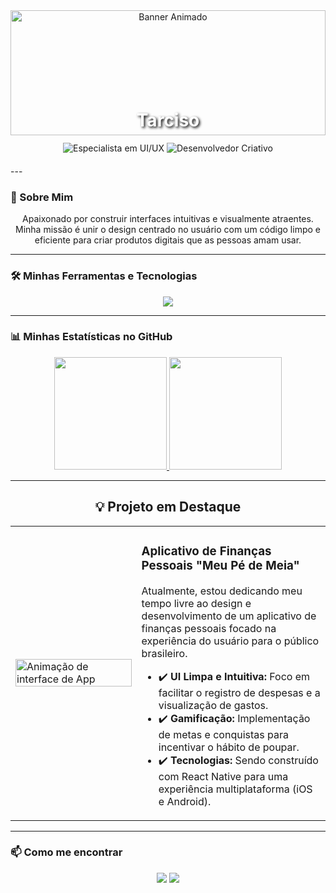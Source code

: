 <div align="center">
  <img src="https://github.com/user-attachments/assets/0f2b0c1b-d1b2-4c94-97c2-c7318ff59466" alt="Banner Animado" width="100%" height="200px"/>
</div>

<div align="center" style="margin-top: -80px; margin-bottom: 20px;">
  <h1 style="color: #FFFFFF; text-shadow: 2px 2px 4px #000000;">Tarciso</h1>
  
  <img src="https://img.shields.io/badge/Especialista_em_UI%2FUX-30A3DC?style=for-the-badge&logo=figma&logoColor=white" alt="Especialista em UI/UX"/>
  <img src="https://img.shields.io/badge/Desenvolvedor_Criativo-5865F2?style=for-the-badge&logo=react&logoColor=white" alt="Desenvolvedor Criativo"/>
</div>
---

### 🚀 Sobre Mim

<div align="center">
  <p>Apaixonado por construir interfaces intuitivas e visualmente atraentes. Minha missão é unir o design centrado no usuário com um código limpo e eficiente para criar produtos digitais que as pessoas amam usar.</p>
</div>

---

### 🛠️ Minhas Ferramentas e Tecnologias

<div align="center">
  <p>
    <a href="https://skillicons.dev">
      <img src="https://skillicons.dev/icons?i=html,css,js,react,git,github,figma,postman,bots&perline=5" />
    </a>
  </p>
</div>

---

### 📊 Minhas Estatísticas no GitHub

<div align="center">
  <a href="https://github.com/anuraghazra/github-readme-stats">
    <img height="180em" src="https://github-readme-stats.vercel.app/api?username=tarxdev&show_icons=true&theme=tokyonight&include_all_commits=true&count_private=true&border_color=30A3DC&title_color=30A3DC&text_color=FFF"/>
  </a>
  <a href="https://github.com/anuraghazra/convoyeur">
    <img height="180em" src="https://github-readme-stats.vercel.app/api/top-langs/?username=tarxdev&layout=compact&langs_count=8&theme=tokyonight&border_color=30A3DC&title_color=30A3DC&text_color=FFF"/>
  </a>
</div>

---

<h2 align="center">💡 Projeto em Destaque</h2>

<table>
  <tr>
    <td width="40%">
      <img src="https://media.giphy.com/media/v1.Y2lkPTc5MGI3NjExMmxjaXl1cDh0N211NnB4aG02aW1leXlpdWJseHFqaXJtZDVidjE4aiZlcD12MV9pbnRlcm5hbF9naWZfYnlfaWQmY3Q9Zw/J1prh8m2iNk5bDy940/giphy.gif" alt="Animação de interface de App" width="100%"/>
    </td>
    <td width="60%" valign="top">
      <h3>Aplicativo de Finanças Pessoais "Meu Pé de Meia"</h3>
      <p>
        Atualmente, estou dedicando meu tempo livre ao design e desenvolvimento de um aplicativo de finanças pessoais focado na experiência do usuário para o público brasileiro.
        <ul>
          <li>✔️ <strong>UI Limpa e Intuitiva:</strong> Foco em facilitar o registro de despesas e a visualização de gastos.</li>
          <li>✔️ <strong>Gamificação:</strong> Implementação de metas e conquistas para incentivar o hábito de poupar.</li>
          <li>✔️ <strong>Tecnologias:</strong> Sendo construído com React Native para uma experiência multiplataforma (iOS e Android).</li>
        </ul>
      </p>
    </td>
  </tr>
</table>

---

### 📫 Como me encontrar

<div align="center">
  <a href="mailto:seu-email-aqui@example.com"><img src="https://img.shields.io/badge/Gmail-D14836?style=for-the-badge&logo=gmail&logoColor=white"></a>
  <a href="https://www.linkedin.com/in/seu-linkedin-aqui" target="_blank"><img src="https://img.shields.io/badge/-LinkedIn-%230077B5?style=for-the-badge&logo=linkedin&logoColor=white" target="_blank"></a>
</div>

